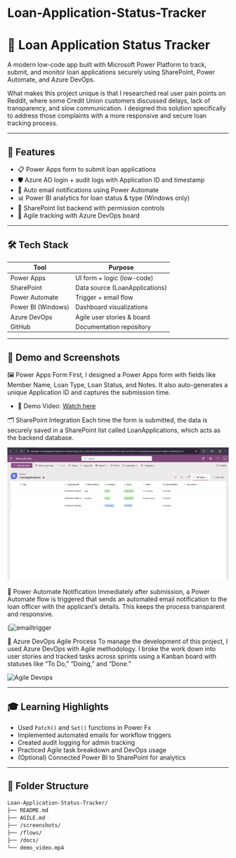 # Loan-Application-Status-Tracker
# 🏦 Loan Application Status Tracker

A modern low-code app built with Microsoft Power Platform to track, submit, and monitor loan applications securely using SharePoint, Power Automate, and Azure DevOps.

What makes this project unique is that I researched real user pain points on Reddit, where some Credit Union customers discussed delays, lack of transparency, and slow communication. I designed this solution specifically to address those complaints with a more responsive and secure loan tracking process.

---

## 🚀 Features
- 📋 Power Apps form to submit loan applications
- 🛡️ Azure AD login + audit logs with Application ID and timestamp
- 📧 Auto email notifications using Power Automate
- 📊 Power BI analytics for loan status & type (Windows only)
- 📁 SharePoint list backend with permission controls
- 📌 Agile tracking with Azure DevOps board

---

## 🛠️ Tech Stack

| Tool               | Purpose                    |
|--------------------|----------------------------|
| Power Apps         | UI form + logic (low-code) |
| SharePoint         | Data source (LoanApplications) |
| Power Automate     | Trigger + email flow       |
| Power BI (Windows) | Dashboard visualizations   |
| Azure DevOps       | Agile user stories & board |
| GitHub             | Documentation repository   |

---

## 📸 Demo and Screenshots 
🖼️ Power Apps Form
First, I designed a Power Apps form with fields like Member Name, Loan Type, Loan Status, and Notes. It also auto-generates a unique Application ID and captures the submission time.
 - 🎥 Demo Video: [Watch here](https://www.loom.com/share/a64b2b03b9ea4af8ac4a5ad07d4d5136?sid=9669bd45-ae43-43f8-a2bd-d6a894272221)


🗂️ SharePoint Integration
Each time the form is submitted, the data is securely saved in a SharePoint list called LoanApplications, which acts as the backend database.

 ![SharePoint Screenshot](Sharepoint.png)
 
📧 Power Automate Notification
Immediately after submission, a Power Automate flow is triggered that sends an automated email notification to the loan officer with the applicant’s details. This keeps the process transparent and responsive.

(<img width="200" height="400" alt="emailtrigger" src="https://github.com/user-attachments/assets/42aff2c4-7fda-4e43-81f6-00e244c5e425" />


🔄 Azure DevOps Agile Process
To manage the development of this project, I used Azure DevOps with Agile methodology. I broke the work down into user stories and tracked tasks across sprints using a Kanban board with statuses like “To Do,” “Doing,” and “Done.”

<img width="1459" height="828" alt="Agile Devops" src="https://github.com/user-attachments/assets/217b8c24-1184-46be-8dbd-1a731ec7aafc" />



---

## 🎓 Learning Highlights

- Used `Patch()` and `Set()` functions in Power Fx
- Implemented automated emails for workflow triggers
- Created audit logging for admin tracking
- Practiced Agile task breakdown and DevOps usage
- (Optional) Connected Power BI to SharePoint for analytics

---


## 📁 Folder Structure

```bash
Loan-Application-Status-Tracker/
├── README.md
├── AGILE.md
├── /screenshots/
├── /flows/
├── /docs/
└── demo_video.mp4
